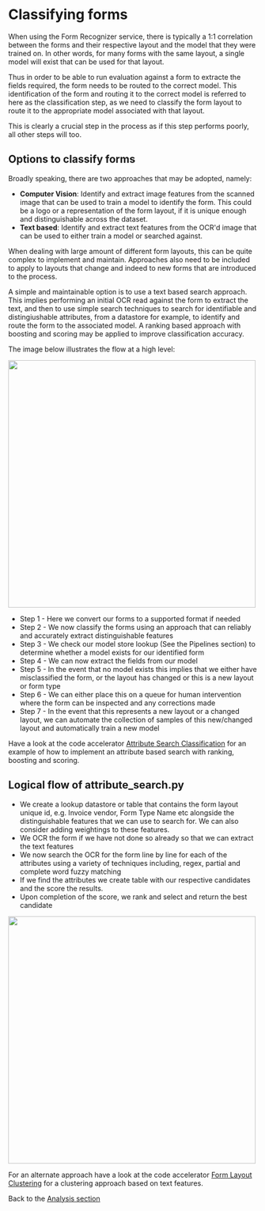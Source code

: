 # Classifying forms

When using the Form Recognizer service, there is typically a 1:1 correlation between the forms and their respective layout and the model that they were trained on. In other words, for many forms with the same layout, a single model will exist that can be used for that layout.

Thus in order to be able to run evaluation against a form to extracte the fields required, the form needs to be routed to the correct model. This identification of the form and routing it to the correct model is referred to here as the classification step, as we need to classify the form layout to route it to the appropriate model associated with that layout.

This is clearly a crucial step in the process as if this step performs poorly, all other steps will too.

## Options to classify forms

Broadly speaking, there are two approaches that may be adopted, namely:

* **Computer Vision**: Identify and extract image features from the scanned image that can be used to train a model to identify the form. This could be a logo or a representation of the form layout, if it is unique enough and distinguishable across the dataset.
* **Text based**: Identify and extract text features from the OCR'd image that can be used to either train a model or searched against.

When dealing with large amount of different form layouts, this can be quite complex to implement and maintain. Approaches also need to be included to apply to layouts that change and indeed to new forms that are introduced to the process.

A simple and maintainable option is to use a text based search approach. This implies performing an initial OCR read against the form to extract the text, and then to use simple search techniques to search for identifiable and distingiushable attributes, from a datastore for example, to identify and route the form to the associated model. A ranking based approach with boosting and scoring may be applied to improve classification accuracy.

The image below illustrates the flow at a high level:

<img src="../../Project_Preparation/Decision_Guidance/repo_images/Classification.png" align="center" alt="" width="500"/>

* Step 1 - Here we convert our forms to a supported format if needed
* Step 2 - We now classify the forms using an approach that can reliably and accurately extract distinguishable features
* Step 3 - We check our model store lookup (See the Pipelines section) to determine whether a model exists for our identified form
* Step 4 - We can now extract the fields from our model
* Step 5 - In the event that no model exists this implies that we either have misclassified the form, or the layout has changed or this is a new layout or form type
* Step 6 - We can either place this on a queue for human intervention where the form can be inspected and any corrections made
* Step 7 - In the event that this represents a new layout or a changed layout, we can automate the collection of samples of this new/changed layout and automatically train a new model

Have a look at the code accelerator [Attribute Search Classification](attribute_search.py) for an example of how to implement an attribute based search with ranking, boosting and scoring.

## Logical flow of attribute_search.py

* We create a lookup datastore or table that contains the form layout unique id, e.g. Invoice vendor, Form Type Name etc alongside the distinguishable features that we can use to search for. We can also consider adding weightings to these features.
* We OCR the form if we have not done so already so that we can extract the text features
* We now search the OCR for the form line by line for each of the attributes using a variety of techniques including, regex, partial and complete word fuzzy matching
* If we find the attributes we create table with our respective candidates and the score the results.
* Upon completion of the score, we rank and select and return the best candidate

<img src="../../Project_Preparation/Decision_Guidance/repo_images/Ranking.png" align="center" alt="" width="500"/>

For an alternate approach have a look at the code accelerator [Form Layout Clustering](Form_Layout_Clustering/README.md) for a clustering approach based on text features.

Back to the [Analysis section](../README.md)
